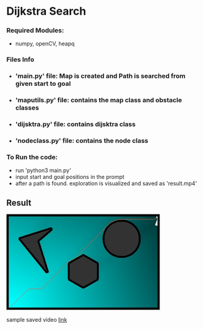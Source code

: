 # Dijkstra Search

### Required Modules:
- numpy, openCV, heapq

### Files Info
- ### 'main.py' file: Map is created and Path is searched from given start to goal
- ### 'maputils.py' file: contains the map class and obstacle classes
- ### 'dijsktra.py' file: contains dijsktra class 
- ### 'nodeclass.py' file: contains the node class

### To Run the code:
- run 'python3 main.py'
- input start and goal positions in the prompt
- after a path is found. exploration is visualized and saved as 'result.mp4' 

## Result
![final_img](final.jpg)

sample saved video <a href="https://drive.google.com/file/d/15jOXQU6S-BWKdlwMldeloq7jviqo3YRt/view?usp=sharing">link</a>
